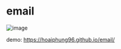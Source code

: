 # email

![image](https://user-images.githubusercontent.com/38898465/232277983-52f47916-df91-47d8-b952-90ce7fb321dc.png)

demo: https://hoaiphung96.github.io/email/
